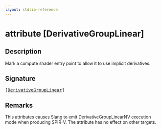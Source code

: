 ```yaml
---
layout: stdlib-reference
---
```


# attribute [DerivativeGroupLinear]

## Description

Mark a compute shader entry point to allow it to use implicit derivatives.

## Signature

<pre>
[<a href="derivativegrouplinear-0af.md">DerivativeGroupLinear</a>]
</pre>

## Remarks

This attributes causes Slang to emit <span class='code'>DerivativeGroupLinearNV</span> execution mode when producing SPIR-V. The attribute has no
effect on other targets.



<script>
// Fix .md links to .html when on ReadTheDocs
if (window.location.hostname.includes('readthedocs') || 
    window.location.hostname.includes('rtfd.io')) {
  document.addEventListener('DOMContentLoaded', function() {
    const links = document.querySelectorAll('a');
    links.forEach(link => {
      const href = link.getAttribute('href');
      if (href && href.includes('.md')) {
        // This regex will handle .md links with or without fragment identifiers or query parameters
        link.href = link.href.replace(/(.+)\.md(#[^?]*)?(\?.*)?$/, '$1.html$2$3');
      }
    });
  });
}
</script>
